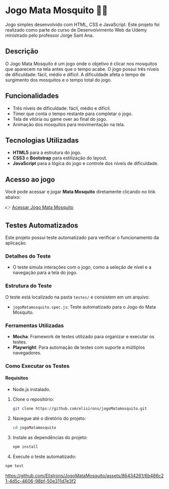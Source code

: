 # Jogo Mata Mosquito 🎯🦟

Jogo simples desenvolvido com HTML, CSS e JavaScript. Este projeto foi realizado como parte do curso de Desenvolvimento Web da Udemy ministrado pelo professor Jorge Sant Ana.

## Descrição

O Jogo Mata Mosquito é um jogo onde o objetivo é clicar nos mosquitos que aparecem na tela antes que o tempo acabe. O jogo possui três níveis de dificuldade: fácil, médio e difícil. A dificuldade afeta o tempo de surgimento dos mosquitos e o tempo total do jogo.

## Funcionalidades

- Três níveis de dificuldade: fácil, médio e difícil.
- Timer que conta o tempo restante para completar o jogo.
- Tela de vitória ou game over ao final do jogo.
- Animação dos mosquitos para movimentação na tela.

## Tecnologias Utilizadas

- **HTML5** para a estrutura do jogo.
- **CSS3** e **Bootstrap** para estilização do layout.
- **JavaScript** para a lógica do jogo e controle dos níveis de dificuldade.

## Acesso ao jogo

Você pode acessar e jogar **Mata Mosquito** diretamente clicando no link abaixo:

👉 [Acessar Jogo Mata Mosquito](https://elisirons.github.io/JogoMataMosquito/index.html)

## Testes Automatizados

Este projeto possui teste automatizado para verificar o funcionamento da aplicação.

### Detalhes do Teste

- O teste simula interações com o jogo, como a seleção de nível e a navegação para a tela do jogo.
  
### Estrutura do Teste

O teste está localizado na pasta `testes/` e consistem em um arquivo:

- `jogoMatamosquito.spec.js`: Teste automatizado para o Jogo do Mata Mosquito.

### Ferramentas Utilizadas

- **Mocha**: Framework de testes utilizado para organizar e executar os testes.
- **Playwright**: Para automação de testes com suporte a múltiplos navegadores.

### Como Executar os Testes

#### Requisitos

- Node.js instalado.

1. Clone o repositório:

   ```bash
   git clone https://github.com/elisirons/jogoMatamosquito.git
   ```

2. Navegue até o diretório do projeto:

   ```bash
   cd jogoMatamosquito
   ```

3. Instale as dependências do projeto:

   ```bash
   npm install
   ```

4. Execute o teste automatizado:

  ```bash
  npm test
  ```



https://github.com/ElisIrons/JogoMataMosquito/assets/86434261/6b486c21-4d5c-4606-98bf-50e311d7e3f2

